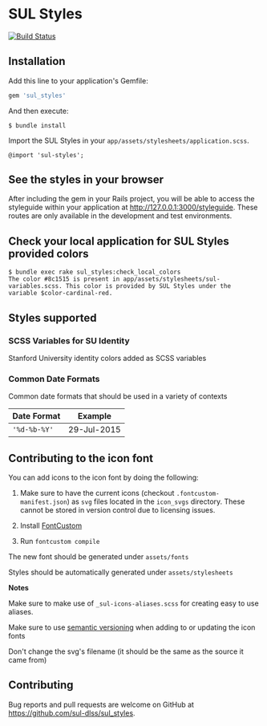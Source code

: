 # SUL Styles

[![Build Status](https://travis-ci.org/sul-dlss/sul_styles.svg?branch=master)](https://travis-ci.org/sul-dlss/sul_styles)

## Installation

Add this line to your application's Gemfile:

```ruby
gem 'sul_styles'
```

And then execute:

    $ bundle install

Import the SUL Styles in your `app/assets/stylesheets/application.scss`.

    @import 'sul-styles';

## See the styles in your browser

After including the gem in your Rails project, you will be able to access the styleguide within your application at http://127.0.0.1:3000/styleguide. These routes are only available in the development and test environments.


## Check your local application for SUL Styles provided colors

```
$ bundle exec rake sul_styles:check_local_colors
The color #8c1515 is present in app/assets/stylesheets/sul-variables.scss. This color is provided by SUL Styles under the variable $color-cardinal-red.
```

## Styles supported

### SCSS Variables for SU Identity

Stanford University identity colors added as SCSS variables

### Common Date Formats

Common date formats that should be used in a variety of contexts

Date Format | Example
----------- | -------
`'%d-%b-%Y'` | 29-Jul-2015

## Contributing to the icon font

You can add icons to the icon font by doing the following:

1. Make sure to have the current icons (checkout `.fontcustom-manifest.json`) as `svg` files located in the `icon_svgs` directory. These cannot be stored in version control due to licensing issues.

1. Install [FontCustom](https://github.com/FontCustom/fontcustom/#installation)

1. Run `fontcustom compile`

The new font should be generated under `assets/fonts`

Styles should be automatically generated under `assets/stylesheets`

**Notes**

Make sure to make use of `_sul-icons-aliases.scss` for creating easy to use aliases.

Make sure to use [semantic versioning](http://semver.org/) when adding to or updating the icon fonts

Don't change the svg's filename (it should be the same as the source it came from)

## Contributing

Bug reports and pull requests are welcome on GitHub at https://github.com/sul-dlss/sul_styles.
